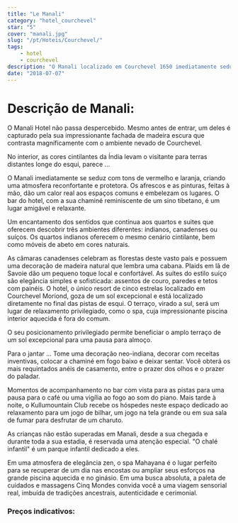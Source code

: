 ```yaml
---
title: "Le Manali"
category: "hotel_courchevel"
star: "5"
cover: "manali.jpg"
slug: "/pt/Hoteis/Courchevel/"
tags:
    - hotel
    - courchevel
description: "O Manali localizado em Courchevel 1650 imediatamente seduz com tons de vermelho e laranja, criando uma atmosfera reconfortante e protetora. Os afrescos e as pinturas, feitas à mão, dão um calor real às áreas comuns e embelezam-nas enquanto o bar do hotel, com a sua chaminé reminiscente de um sino tibetano, oferece um lugar amigável e relaxante "
date: "2018-07-07"
--- 
```

 
 # Descrição de Manali:

O Manali Hotel não passa despercebido. Mesmo antes de entrar, um deles é capturado pela sua impressionante fachada de madeira escura que contrasta magnificamente com o ambiente nevado de Courchevel.

No interior, as cores cintilantes da Índia levam o visitante para terras distantes longe do esqui, parece ...

O Manali imediatamente se seduz com tons de vermelho e laranja, criando uma atmosfera reconfortante e protetora.
Os afrescos e as pinturas, feitas à mão, dão um calor real aos espaços comuns e embelezam os lugares. O bar do hotel, com a sua chaminé reminiscente de um sino tibetano, é um lugar amigável e relaxante.

Um encantamento dos sentidos que continua aos quartos e suites que oferecem descobrir três ambientes diferentes: indianos, canadenses ou suíços. Os quartos indianos oferecem o mesmo cenário cintilante, bem como móveis de abeto em cores naturais.

As câmaras canadenses celebram as florestas deste vasto país e possuem uma decoração de madeira natural que lembra uma cabana. Plaids em lã de Savoie dão um pequeno toque local e confortável. As suítes do estilo suíço são elegância simples e sofisticada: assentos de couro, paredes e tetos com painéis. O hotel, o único resort de cinco estrelas localizado em Courchevel Moriond, goza de um sol excepcional e está localizado diretamente no final das pistas de esqui. O terraço, virado a sul, será um lugar de relaxamento privilegiado, como o spa, cuja impressionante piscina interior aquecida é fora do comum.

O seu posicionamento privilegiado permite beneficiar o amplo terraço de um sol excepcional para uma pausa para almoço.

Para o jantar ... Tome uma decoração neo-indiana, decorar com receitas inventivas, colocar a chaminé em fogo baixo e deixar sentar. Você obterá os mais requintados anéis de casamento, entre o prazer dos olhos e o prazer do paladar.

Momentos de acompanhamento no bar com vista para as pistas para uma pausa para o café ou uma vigília ao fogo ao som do piano. Mais tarde à noite, o Kullumountain Club recebe os hóspedes neste espaço dedicado ao relaxamento para um jogo de bilhar, um jogo na tela grande ou em sua sala de fumar para desfrutar de um charuto.

As crianças não estão superadas em Manali, desde a sua chegada e durante toda a sua estadia, é reservada uma atenção especial. "O chalé infantil" é um parque infantil dedicado a eles.

Em uma atmosfera de elegância zen, o spa Mahayana é o lugar perfeito para se recuperar de um dia nas encostas ou ampliar seus esforços na grande piscina aquecida e no ginásio.
Em uma busca absoluta, a paleta de cuidados e massagens Cinq Mondes convida você a uma viagem sensorial real, imbuída de tradições ancestrais, autenticidade e cerimonial.

### Preços indicativos: